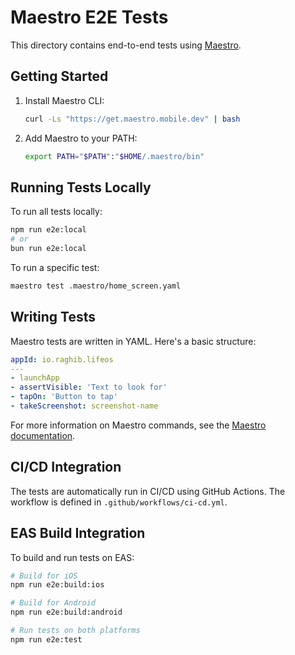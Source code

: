 # Maestro E2E Tests

This directory contains end-to-end tests using [Maestro](https://maestro.mobile.dev/).

## Getting Started

1. Install Maestro CLI:

   ```bash
   curl -Ls "https://get.maestro.mobile.dev" | bash
   ```

2. Add Maestro to your PATH:
   ```bash
   export PATH="$PATH":"$HOME/.maestro/bin"
   ```

## Running Tests Locally

To run all tests locally:

```bash
npm run e2e:local
# or
bun run e2e:local
```

To run a specific test:

```bash
maestro test .maestro/home_screen.yaml
```

## Writing Tests

Maestro tests are written in YAML. Here's a basic structure:

```yaml
appId: io.raghib.lifeos
---
- launchApp
- assertVisible: 'Text to look for'
- tapOn: 'Button to tap'
- takeScreenshot: screenshot-name
```

For more information on Maestro commands, see the [Maestro documentation](https://maestro.mobile.dev/api-reference/commands).

## CI/CD Integration

The tests are automatically run in CI/CD using GitHub Actions. The workflow is defined in `.github/workflows/ci-cd.yml`.

## EAS Build Integration

To build and run tests on EAS:

```bash
# Build for iOS
npm run e2e:build:ios

# Build for Android
npm run e2e:build:android

# Run tests on both platforms
npm run e2e:test
```
